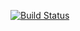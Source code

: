 [![Build Status](https://travis-ci.org/aguua/testowanieRuby.svg?branch=master)](https://travis-ci.org/aguua/testowanieRuby)
